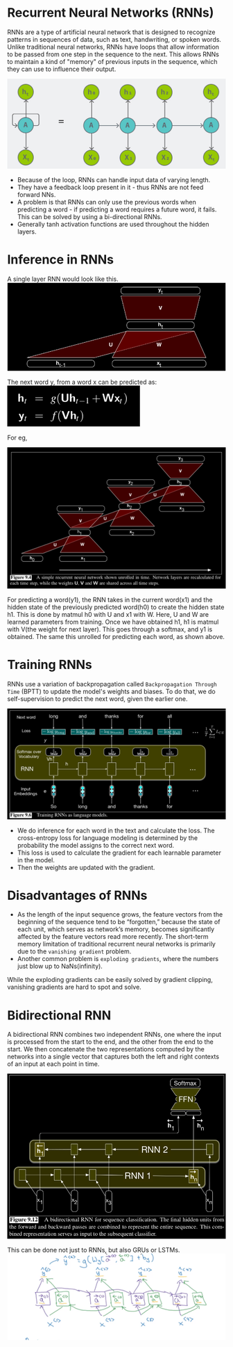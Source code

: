 # Recurrent Neural Networks (RNNs)
RNNs are a type of artificial neural network that is designed to recognize patterns in sequences of data, such as text, handwriting, or spoken words. Unlike traditional neural networks, RNNs have loops that allow information to be passed from one step in the sequence to the next. This allows RNNs to maintain a kind of "memory" of previous inputs in the sequence, which they can use to influence their output.

![Alt text](image-10.png)

- Because of the loop, RNNs can handle input data of varying length.
- They have a feedback loop present in it - thus RNNs are not feed forward NNs. 
- A problem is that RNNs can only use the previous words when predicting a word - if predicting a word requires a future word, it fails. This can be solved by using a bi-directional RNNs.
- Generally tanh activation functions are used throughout the hidden layers.

# Inference in RNNs
A single layer RNN would look like this.
![alt text](image-6.png)

The next word y, from a word x can be predicted as: ![alt text](image-7.png)

For eg,

![alt text](image-8.png)

For predicting a word(y1), the RNN takes in the current word(x1) and the hidden state of the previously predicted word(h0) to create the hidden state h1. This is done by matmul h0 with U and x1 with W. Here, U and W are learned parameters from training. Once we have obtained h1, h1 is matmul with V(the weight for next layer). This goes through a softmax, and y1 is obtained. The same this unrolled for predicting each word, as shown above.

# Training RNNs
RNNs use a variation of backpropagation called `Backpropagation Through Time` (BPTT) to update the model's weights and biases. To do that, we do self-supervision to predict the next word, given the earlier one.

![alt text](image-9.png)

- We do inference for each word in the text and calculate the loss. The cross-entropy loss for language modeling is determined by the probability the model assigns to the correct next word.
- This loss is used to calculate the gradient for each learnable parameter in the model.
- Then the weights are updated with the gradient.

# Disadvantages of RNNs
- As the length of the input sequence grows, the feature vectors from the beginning of the sequence tend to be “forgotten,” because the state of each unit, which serves as network’s memory, becomes significantly affected by the feature vectors read more recently. The short-term memory limitation of traditional recurrent neural networks is primarily due to the `vanishing gradient` problem.
- Another common problem is `exploding gradients`, where the numbers just blow up to NaNs(infinity).

While the exploding gradients can be easily solved by gradient clipping, vanishing gradients are hard to spot and solve.

# Bidirectional RNN
A bidirectional RNN combines two independent RNNs, one where the input is processed from the start to the end, and the other from the end to the start. We then concatenate the two representations computed by the networks into a single vector that captures both the left and right contexts of an input at each point in time.

![alt text](image-12.png)

This can be done not just to RNNs, but also GRUs or LSTMs.
![Alt text](<Screenshot from 2023-10-20 19-54-39.png>)

